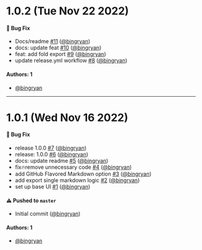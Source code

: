 # 1.0.2 (Tue Nov 22 2022)

#### 🐛 Bug Fix

- Docs/readme [#11](https://github.com/bingryan/obsidian-markdown-export-plugin/pull/11) ([@bingryan](https://github.com/bingryan))
- docs: update feat [#10](https://github.com/bingryan/obsidian-markdown-export-plugin/pull/10) ([@bingryan](https://github.com/bingryan))
- feat: add fold export [#9](https://github.com/bingryan/obsidian-markdown-export-plugin/pull/9) ([@bingryan](https://github.com/bingryan))
- update release.yml workflow [#8](https://github.com/bingryan/obsidian-markdown-export-plugin/pull/8) ([@bingryan](https://github.com/bingryan))

#### Authors: 1

- [@bingryan](https://github.com/bingryan)

---

# 1.0.1 (Wed Nov 16 2022)

#### 🐛 Bug Fix

- release 1.0.0 [#7](https://github.com/bingryan/obsidian-markdown-export-plugin/pull/7) ([@bingryan](https://github.com/bingryan))
- release: 1.0.0 [#6](https://github.com/bingryan/obsidian-markdown-export-plugin/pull/6) ([@bingryan](https://github.com/bingryan))
- docs: update readme [#5](https://github.com/bingryan/obsidian-markdown-export-plugin/pull/5) ([@bingryan](https://github.com/bingryan))
- fix:fire:remove unnecessary code [#4](https://github.com/bingryan/obsidian-markdown-export-plugin/pull/4) ([@bingryan](https://github.com/bingryan))
- add GitHub Flavored Markdown option [#3](https://github.com/bingryan/obsidian-markdown-export-plugin/pull/3) ([@bingryan](https://github.com/bingryan))
- add export single markdown logic [#2](https://github.com/bingryan/obsidian-markdown-export-plugin/pull/2) ([@bingryan](https://github.com/bingryan))
- set up  base UI [#1](https://github.com/bingryan/obsidian-markdown-export-plugin/pull/1) ([@bingryan](https://github.com/bingryan))

#### ⚠️ Pushed to `master`

- Initial commit ([@bingryan](https://github.com/bingryan))

#### Authors: 1

- [@bingryan](https://github.com/bingryan)
